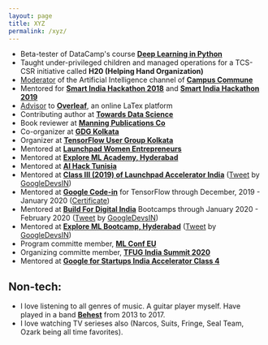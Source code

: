 ```yaml
---
layout: page
title: XYZ
permalink: /xyz/
---
```

-   Beta-tester of DataCamp's course [**Deep Learning in Python**](https://www.google.com/url?q=https%3A%2F%2Fwww.datacamp.com%2Fcourses%2Fdeep-learning-in-python&sa=D&sntz=1&usg=AFQjCNFj_ARj6UvKDMpbzqYLj8hpYR2CSg)
-   Taught under-privileged children and managed operations for a TCS-CSR initiative called **H20 (Helping Hand Organization)**
-   [Moderator](https://drive.google.com/file/d/1gezVW0yIzT6fyJXpY1Lp8MRk_3KjkpSt/view?usp=sharing) of the Artificial Intelligence channel of [**Campus Commune**](https://www.google.com/url?q=https%3A%2F%2Fcampuscommune.tcs.com%2Fintro&sa=D&sntz=1&usg=AFQjCNE5PHqA0UZ94F9-J1g45TeQrWaDqQ)
-   Mentored for [**Smart India Hackathon 2018**](https://drive.google.com/file/d/15JvLStZkS_5iLRo7qClG2y6WMdsy5DnM/view?usp=sharing)  and [**Smart India Hackathon 2019**](https://www.google.com/url?q=https%3A%2F%2Fwww.sih.gov.in%2Fsih2019&sa=D&sntz=1&usg=AFQjCNH2IcG02UQDACx_BTCOeEf0isqygQ)
-   [Advisor](https://www.google.com/url?q=https%3A%2F%2Fv1.overleaf.com%2Fadvisors%23!members&sa=D&sntz=1&usg=AFQjCNGjSWoV6FN_2tktSHHtSb5rjJW0yw) to [**Overleaf**](http://www.google.com/url?q=http%3A%2F%2Foverleaf.com&sa=D&sntz=1&usg=AFQjCNEIxwMcHi5tr4qXXu-HM9CR_zSW6Q), an online LaTex platform
-   Contributing author at [**Towards Data Science**](https://www.google.com/url?q=https%3A%2F%2Ftowardsdatascience.com%2Fintroduction-to-procedures-and-cursors-in-sql-f9d9b9ea1fe7&sa=D&sntz=1&usg=AFQjCNHyuiF-7sxdXnBwBk46Xj1yZCZj9w)
-   Book reviewer at **[Manning Publications Co](https://www.google.com/url?q=https%3A%2F%2Fmanning.com&sa=D&sntz=1&usg=AFQjCNEc5srwZ30NHgmLXaLpiOqgjBMOHw)**
-   Co-organizer at **[GDG Kolkata](https://www.google.com/url?q=https%3A%2F%2Fgdgkolkata.org%2F&sa=D&sntz=1&usg=AFQjCNFv7NHWsGgjXbrWxA6gSyJRAmPHMA)**
-   Organizer at **[TensorFlow User Group Kolkata](https://www.google.com/url?q=https%3A%2F%2Fwww.meetup.com%2FTFUG-Kol%2F&sa=D&sntz=1&usg=AFQjCNGSigBHJiGjDwNw2ukRhA_pfPFqNA)**
-   Mentored at [**Launchpad Women Entrepreneurs**](https://photos.app.goo.gl/TGoyxJRz6sDrY91x7)
-   Mentored at [**Explore ML Academy, Hyderabad**](https://events.withgoogle.com/explore-ml-in/)
-   Mentored at **[AI Hack Tunisia](https://www.google.com/url?q=https%3A%2F%2Fwww.ai-hack-tunisia.com&sa=D&sntz=1&usg=AFQjCNHR8mJv6TwI1_Jmfss0xaG8ivBlJg)**
-   Mentored at [**Class III (2019) of Launchpad Accelerator India**](https://india.googleblog.com/2019/08/inviting-applications-for-class-3-of.html)  ([Tweet](https://www.google.com/url?q=https%3A%2F%2Ftwitter.com%2FGoogleDevsIN%2Fstatus%2F1184417773457309696&sa=D&sntz=1&usg=AFQjCNGNkB4cfH6TAYH8r01D2BtpeyozJA) by [GoogleDevsIN](https://www.google.com/url?q=https%3A%2F%2Ftwitter.com%2FGoogleDevsIN&sa=D&sntz=1&usg=AFQjCNF2cyw8Wvt0ANu9OK_AC-LPZcY2Ww))
-   Mentored at [**Google Code-in**](https://codein.withgoogle.com/) for TensorFlow through December, 2019 - January 2020 ([Certificate](https://drive.google.com/file/d/1DcTS7ogACmuvnvGJWw5-3yL9xp06IJPc/view?usp=sharing))
-   Mentored at [**Build For Digital India**](https://events.withgoogle.com/buildfordigitalindia/) Bootcamps through January 2020 - February 2020 ([Tweet](https://www.google.com/url?q=https%3A%2F%2Ftwitter.com%2FGoogleDevsIN%2Fstatus%2F1225747137616498690&sa=D&sntz=1&usg=AFQjCNHOArwPGTqTx17LLJvq9KHI_KQueA) by [GoogleDevsIN](https://www.google.com/url?q=https%3A%2F%2Ftwitter.com%2FGoogleDevsIN&sa=D&sntz=1&usg=AFQjCNF2cyw8Wvt0ANu9OK_AC-LPZcY2Ww))
-   Mentored at [**Explore ML Bootcamp, Hyderabad**](https://www.google.com/url?q=https%3A%2F%2Ftwitter.com%2FGoogleDevsIN%2Fstatus%2F1230456116158418944&sa=D&sntz=1&usg=AFQjCNGBh7XuMdRHv0vtDM-KZNgIgGpKdg)  ([Tweet](https://www.google.com/url?q=https%3A%2F%2Ftwitter.com%2FGoogleDevsIN%2Fstatus%2F1230456116158418944&sa=D&sntz=1&usg=AFQjCNGBh7XuMdRHv0vtDM-KZNgIgGpKdg) by [GoogleDevsIN](https://www.google.com/url?q=https%3A%2F%2Ftwitter.com%2FGoogleDevsIN&sa=D&sntz=1&usg=AFQjCNF2cyw8Wvt0ANu9OK_AC-LPZcY2Ww))
-   Program committe member, [**ML Conf EU**](https://mlconf.eu/#program-committee)
-   Organizing committe member, [**TFUG India Summit 2020**](http://tfug.in/)
-   Mentored at [**Google for Startups India Accelerator Class 4**](https://twitter.com/GoogleDevsIN/status/1302932126019411970)

## Non-tech:
- I love listening to all genres of music. A guitar player myself. Have played in a band  [**Behest**](https://www.google.com/url?q=https%3A%2F%2Fwww.facebook.com%2Fbehestmusic%2F%3Fref%3Dbr_rs&sa=D&sntz=1&usg=AFQjCNGVtpjfBDP7p17lrvefzoNuoXDg9w)  from 2013 to 2017. 
- I love watching TV serieses also (Narcos, Suits, Fringe, Seal Team, Ozark being all time favorites). 
